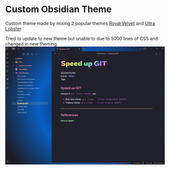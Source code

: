 # Custom Obsidian Theme
Custom theme made by mixing 2 popular themes [Royal Velvet](https://github.com/caro401/royal-velvet) and [Ultra Lobster](https://github.com/7368697661/Ultra-Lobster).

Tried to update to new theme but unable to due to 5000 lines of CSS and changed in new theming.
![alt text](image.png)
